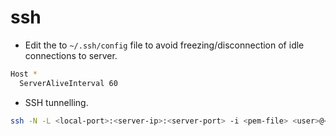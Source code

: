 # ssh

- Edit the to `~/.ssh/config` file to avoid freezing/disconnection of idle connections to server.
```bash
Host *
  ServerAliveInterval 60
```

- SSH tunnelling.
```bash
ssh -N -L <local-port>:<server-ip>:<server-port> -i <pem-file> <user>@<tunnel-server>
```
